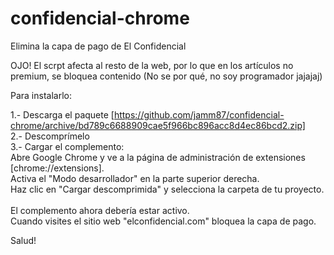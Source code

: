 # confidencial-chrome
Elimina la capa de pago de El Confidencial

OJO! El scrpt afecta al resto de la web, por lo que en los artículos no premium, se bloquea contenido (No se por qué, no soy programador jajajaj)

Para instalarlo:

1.- Descarga el paquete
[https://github.com/jamm87/confidencial-chrome/archive/bd789c6688909cae5f966bc896acc8d4ec86bcd2.zip] \
2.- Descomprímelo\
3.- Cargar el complemento:\
    Abre Google Chrome y ve a la página de administración de extensiones [chrome://extensions].\
    Activa el "Modo desarrollador" en la parte superior derecha.\
    Haz clic en "Cargar descomprimida" y selecciona la carpeta de tu proyecto.\
\
El complemento ahora debería estar activo.\
Cuando visites el sitio web "elconfidencial.com" bloquea la capa de pago.

Salud!
